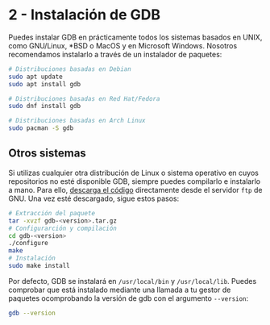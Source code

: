 # 2 - Instalación de GDB

Puedes instalar GDB en prácticamente todos los sistemas basados en UNIX, como GNU/Linux, \*BSD o MacOS y en Microsoft Windows.
Nosotros recomendamos instalarlo a través de un instalador de paquetes:

```sh
# Distribuciones basadas en Debian
sudo apt update
sudo apt install gdb

# Distribuciones basadas en Red Hat/Fedora
sudo dnf install gdb

# Distribuciones basadas en Arch Linux
sudo pacman -S gdb
```

## Otros sistemas

Si utilizas cualquier otra distribución de Linux o sistema operativo en cuyos repositorios no esté disponible GDB, siempre puedes compilarlo e instalarlo a mano.
Para ello, [descarga el código](https://ftp.gnu.org/gnu/gdb/) directamente desde el servidor `ftp` de GNU.
Una vez esté descargado, sigue estos pasos:

```sh
# Extracción del paquete
tar -xvzf gdb-<version>.tar.gz
# Configurarción y compilación
cd gdb-<version>
./configure
make
# Instalación
sudo make install
```

Por defecto, GDB se instalará en `/usr/local/bin` y `/usr/local/lib`.
Puedes comprobar que está instalado mediante una llamada a tu gestor de paquetes ocomprobando la versión de gdb con el argumento `--version`:

```sh
gdb --version
```


